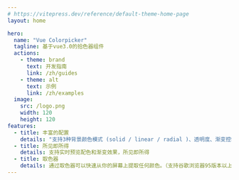 ```yaml
---
# https://vitepress.dev/reference/default-theme-home-page
layout: home

hero:
  name: "Vue Colorpicker"
  tagline: 基于vue3.0的拾色器组件
  actions:
    - theme: brand
      text: 开发指南
      link: /zh/guides
    - theme: alt
      text: 示例
      link: /zh/examples
  image:
    src: /logo.png
    width: 120
    height: 120
features:
  - title: 丰富的配置
    details: "支持3种背景颜色模式 (solid / linear / radial )、透明度、渐变控制"
  - title: 所见即所得
    details: 支持实时预览配色和渐变效果，所见即所得
  - title: 取色器
    details: 通过取色器可以快速从你的屏幕上提取任何颜色。（支持谷歌浏览器95版本以上）
---
```


<style>
:root {
  --vp-home-hero-name-color: transparent;
  --vp-home-hero-name-background: -webkit-linear-gradient(120deg, #bd34fe 30%, #41d1ff);
}
</style>
